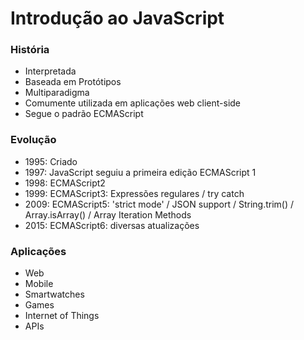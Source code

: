 # Introdução ao JavaScript

### História
- Interpretada
- Baseada em Protótipos
- Multiparadigma
- Comumente utilizada em aplicações web client-side
- Segue o padrão ECMAScript

### Evolução
- 1995: Criado
- 1997: JavaScript seguiu a primeira edição ECMAScript 1
- 1998: ECMAScript2
- 1999: ECMAScript3: Expressões regulares / try catch
- 2009: ECMAScript5: 'strict mode' / JSON support / String.trim() / Array.isArray() / Array Iteration Methods
- 2015: ECMAScript6: diversas atualizações

### Aplicações
- Web
- Mobile
- Smartwatches
- Games
- Internet of Things
- APIs